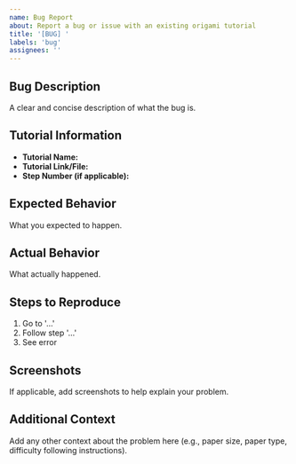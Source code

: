 ```yaml
---
name: Bug Report
about: Report a bug or issue with an existing origami tutorial
title: '[BUG] '
labels: 'bug'
assignees: ''
---
```


## Bug Description
A clear and concise description of what the bug is.

## Tutorial Information
- **Tutorial Name:** 
- **Tutorial Link/File:** 
- **Step Number (if applicable):** 

## Expected Behavior
What you expected to happen.

## Actual Behavior
What actually happened.

## Steps to Reproduce
1. Go to '...'
2. Follow step '...'
3. See error

## Screenshots
If applicable, add screenshots to help explain your problem.

## Additional Context
Add any other context about the problem here (e.g., paper size, paper type, difficulty following instructions).
